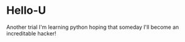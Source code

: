 # Hello-U
Another trial
I'm learning python hoping that someday I'll become an increditable hacker!
